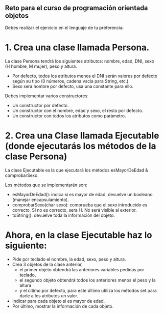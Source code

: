 ## Reto para el curso de programación orientada objetos ##
Debes realizar el ejercicio en el lenguaje de tu preferencia:

# 1. Crea una clase llamada Persona. #
La clase Persona tendrá los siguientes atributos: nombre, edad, DNI, sexo (H hombre, M mujer), peso y altura.
- Por defecto, todos los atributos menos el DNI serán valores por defecto según su tipo (0 números, cadena vacía para String, etc.).
- Sexo sera hombre por defecto, usa una constante para ello.

Debes implementar varios constructores:
- Un constructor por defecto.
- Un constructor con el nombre, edad y sexo, el resto por defecto.
- Un constructor con todos los atributos como parámetro.

# 2. Crea una Clase llamada Ejecutable (donde ejecutarás los métodos de la clase Persona) #
La clase Ejecutable es la que ejecutará los métodos esMayorDeEdad & comprobarSexo.

Los métodos que se implementarán son:
- esMayorDeEdad(): indica si es mayor de edad, devuelve un booleano (manejar encapsulamiento).
- comprobarSexo(char sexo): comprueba que el sexo introducido es correcto. Si no es correcto, sera H. No será visible al exterior.
- toString(): devuelve toda la información del objeto.

# Ahora, en la clase Ejecutable haz lo siguiente: #
- Pide por teclado el nombre, la edad, sexo, peso y altura.
- Crea 3 objetos de la clase anterior,
    - el primer objeto obtendrá las anteriores variables pedidas por teclado,
    - el segundo objeto obtendrá todos los anteriores menos el peso y la altura
    - y el último por defecto, para este último utiliza los métodos set para darle a los atributos un valor.
- Indicar para cada objeto si es mayor de edad.
- Por último, mostrar la información de cada objeto.
